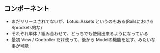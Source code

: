 
## コンポーネント

* まだリリースされてないが、Lotus::Assets というのもある(RailsにおけるSprockets的な)
* それぞれ単体 / 組み合わせて、どっちでも使用出来るようになっている
* 最初 View / Controller だけ使って、後から Modelの機能を足す、みたいな事が可能
